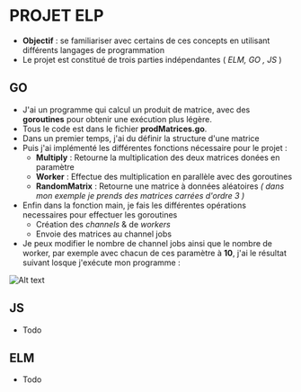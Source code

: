 # PROJET ELP

* **Objectif** : se familiariser avec certains de ces concepts en utilisant différents langages de programmation
* Le projet est constitué de trois parties indépendantes ( *ELM, GO , JS* )

## GO
* J'ai un programme qui calcul un produit de matrice, avec des **goroutines** pour obtenir une exécution plus légère.
* Tous le code est dans le fichier **prodMatrices.go**.
* Dans un premier temps, j'ai du définir la structure d'une matrice
* Puis j'ai implémenté les différentes fonctions nécessaire pour le projet :
  * **Multiply** : Retourne la multiplication des deux matrices donées en paramètre
  * **Worker** : Effectue des multiplication en parallèle avec des goroutines
  * **RandomMatrix** : Retourne une matrice à données aléatoires *( dans mon exemple je prends des matrices carrées d'ordre 3 )*
* Enfin dans la fonction main, je fais les différentes opérations necessaires pour effectuer les goroutines
  * Création des *channels* & de *workers*
  * Envoie des matrices au channel jobs
* Je peux modifier le nombre de channel jobs ainsi que le nombre de worker, par exemple avec chacun de ces paramètre à **10**, j'ai le résultat suivant losque j'exécute mon programme : 

![Alt text](https://raw.githubusercontent.com/tfeutren/ELP-Project/master/terminal.png)

## JS

* Todo

## ELM

* Todo


